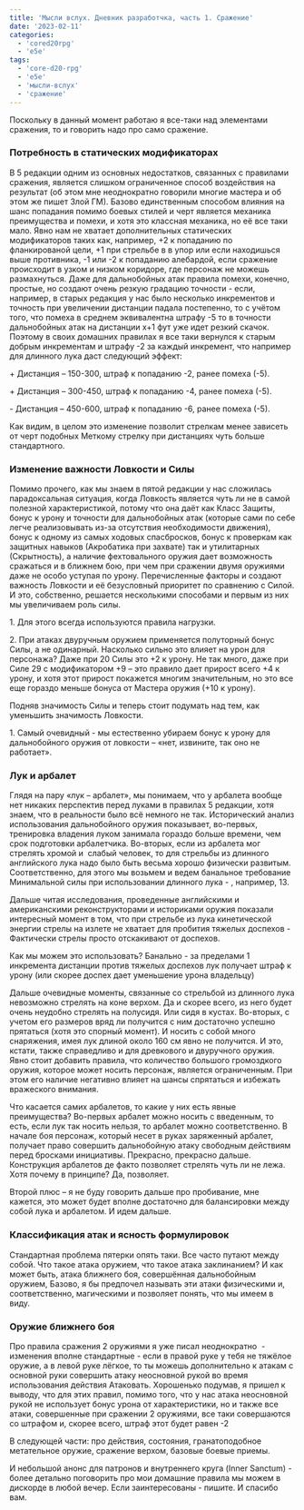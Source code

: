 ```yaml
---
title: 'Мысли вслух. Дневник разработчка, часть 1. Сражение'
date: '2023-02-11'
categories:
  - 'cored20rpg'
  - 'e5e'
tags:
  - 'core-d20-rpg'
  - 'e5e'
  - 'мысли-вслух'
  - 'сражение'
---
```


Поскольку в данный момент работаю я все-таки над элементами сражения, то и говорить надо про само сражение.

### Потребность в статических модификаторах

В 5 редакции одним из основных недостатков, связанных с правилами сражения, является слишком ограниченное способ воздействия на результат (об этом мне неоднократно говорили многие мастера и об этом же пишет Злой ГМ). Базово единственным способом влияния на шанс попадания помимо боевых стилей и черт является механика преимущества и помехи, и хотя это классная механика, но её все таки мало. Явно нам не хватает дополнительных статических модификаторов таких как, например, +2 к попаданию по фланкированой цели, +1 при стрельбе в в упор или если находишься выше противника, -1 или -2 к попаданию алебардой, если сражение происходит в узком и низком коридоре, где персонаж не можешь размахнуться. Даже для дальнобойных атак правила помехи, конечно, простые, но создают очень резкую градацию точности - если, например, в старых редакция у нас было несколько инкрементов и точность при увеличении дистанции падала постепенно, то с учётом того, что помеха в среднем эквивалентна штрафу -5 то в точности дальнобойных атак на дистанции х+1 фут уже идет резкий скачок. Поэтому в своих домашних правилах я все таки вернулся к старым добрым инкрементам и штрафу -2 за каждый инкремент, что например для длинного лука даст следующий эффект:

\+ Дистанция – 150-300, штраф к попаданию -2, ранее помеха (-5).

\+ Дистанция – 300-450, штраф к попаданию -4, ранее помеха (-5).

\- Дистанция – 450-600, штраф к попаданию -6, ранее помеха (-5).

Как видим, в целом это изменение позволит стрелкам менее зависеть от черт подобных Меткому стрелку при дистанциях чуть больше стандартного.

### Изменение важности Ловкости и Силы

Помимо прочего, как мы знаем в пятой редакции у нас сложилась парадоксальная ситуация, когда Ловкость является чуть ли не в самой полезной характеристикой, потому что она даёт как Класс Защиты, бонус к урону и точности для дальнобойных атак (которые сами по себе легче реализовывать из-за отсутствия необходимости движения), бонус к одному из самых ходовых спасбросков, бонус к проверкам как защитных навыков (Акробатика при захвате) так и утилитарных (Скрытность), а наличие фехтовального оружия дает возможность сражаться и в ближнем бою, при чем при сражении двумя оружиями даже не особо уступая по урону. Перечисленные факторы и создают важность Ловкости и её безусловный приоритет по сравнению с Силой. И это, собственно, решается несколькими способами и первым из них мы увеличиваем роль силы.

1\. Для этого всегда используются правила нагрузки.

2\. При атаках двуручным оружием применяется полуторный бонус Силы, а не одинарный. Насколько сильно это влияет на урон для персонажа? Даже при 20 Силы это +2 к урону. Не так много, даже при Силе 29 с модификатором +9 – это правило дает прирост всего +4 к урону, и хотя этот прирост покажется многим значительным, но это все еще гораздо меньше бонуса от Мастера оружия (+10 к урону).

Подняв значимость Силы и теперь стоит подумать над тем, как уменьшить значимость Ловкости.

1\. Самый очевидный - мы естественно убираем бонус к урону для дальнобойного оружия от ловкости – «нет, извините, так оно не работает».

### Лук и арбалет

Глядя на пару «лук – арбалет», мы понимаем, что у арбалета вообще нет никаких перспектив перед луками в правилах 5 редакции, хотя знаем, что в реальности было всё немного не так. Исторический анализ использования дальнобойного оружия показывает, во-первых, тренировка владения луком занимала гораздо больше времени, чем срок подготовки арбалетчика. Во-вторых, если из арбалета мог стрелять хромой и  слабый человек, то для стрельбы из длинного английского лука надо было быть весьма хорошо физически развитым. Соответственно, для этого мы возьмем и ведем банальное требование Минимальной силы при использовании длинного лука - , например, 13.

Дальше читая исследования, проведенные английскими и американскими реконструкторами и историками оружия показали интересный момент в том, что при стрельбе из лука кинетической энергии стрелы на излете не хватает для пробития тяжелых доспехов - Фактически стрелы просто отскакивают от доспехов.

Как мы можем это использовать? Банально - за пределами 1 инкремента дистанции против тяжелых доспехов лук получает штраф к урону (или скорее доспех дает уменьшение урона владельцу)

Дальше очевидные моменты, связанные со стрельбой из длинного лука невозможно стрелять на коне верхом. Да и скорее всего, из него будет очень неудобно стрелять на полусидя. Или сидя в кустах. Во-вторых, с учетом его размеров вряд ли получится с ним достаточно успешно прятаться (хотя это спорный момент). И носить с собой много снаряжения, имея лук длиной около 160 см явно не получится. И это, кстати, также справедливо и для древкового и двуручного оружия. Явно стоит добавить правила, что количество большого громоздкого оружия, которое может носить персонаж, является ограниченным. При этом его наличие негативно влияет на шансы спрятаться и избежать вражеского внимания.

Что касается самих арбалетов, то какие у них есть явные преимущества? Во-первых арбалет можно носить с введенным, то есть, если лук так носить нельзя, то арбалет можно соответственно. В начале боя персонаж, который несет в руках заряженный арбалет, получает право совершить дальнобойную атаку свободным действиям перед бросками инициативы. Прекрасно, прекрасно дальше. Конструкция арбалетов де факто позволяет стрелять чуть ли не лежа. Хотя почему в принципе? Да, позволяет.

Второй плюс – я не буду говорить дальше про пробивание, мне кажется, это может будет вполне достаточно для балансировки между собой лука и арбалетом. И идем дальше.

### Классификация атак и ясность формулировок

Стандартная проблема пятерки опять таки. Все часто путают между собой. Что такое атака оружием, что такое атака заклинанием? И как может быть, атака ближнего боя, совершённая дальнобойным оружием, Базово, я бы предпочел называть эти атаки физическими и, соответственно, магическими и позволяет понять, что мы имеем в виду.

### Оружие ближнего боя

Про правила сражения 2 оружиями я уже писал неоднократно  - изменения вполне стандартные - если в правой руке у тебя не тяжёлое оружие, а в левой руке лёгкое, то ты можешь дополнительно к атакам с основной руки совершить атаку неосновной рукой во время использования действия Атаковать. Хорошенько подумав, я пришел к выводу, что для этих правил, помимо того, что у нас атака неосновной рукой не использует бонус урона от характеристики, но и также все атаки, совершенные при сражении 2 оружиями, все таки совершаются со штрафом и, скорее всего, штраф этот будет равен -2

В следующей части: про действия, состояния, гранатоподобное метательное оружие, сражение верхом, базовые боевые приемы.

И небольшой анонс для патронов и внутреннего круга (Inner Sanctum) - более детально поговорить про мои домашние правила мы можем в дискорде в любой вечер. Если заинтересованы - пишите. И спасибо вам.
